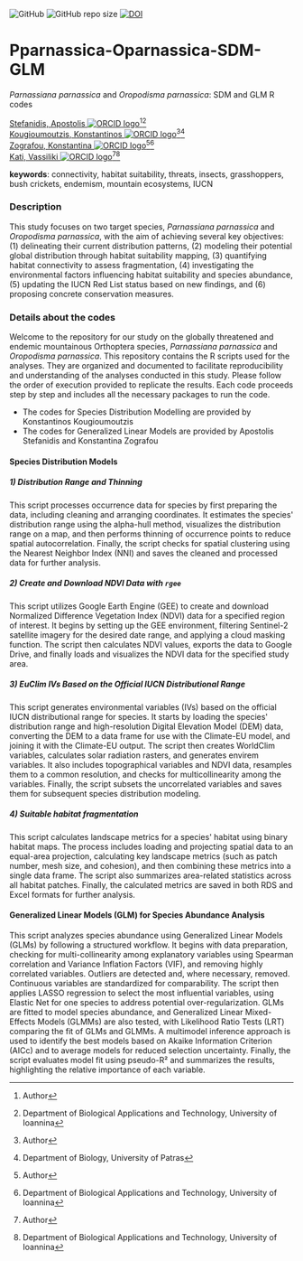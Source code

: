 <!-- badges: start -->
![GitHub](https://img.shields.io/github/license/AstefanidisUOI/Pparnassica-Oparnassica-SDM-GLM)
![GitHub repo size](https://img.shields.io/github/repo-size/AstefanidisUOI/Pparnassica-Oparnassica-SDM-GLM)
[![DOI](https://zenodo.org/badge/852216417.svg)](https://zenodo.org/doi/10.5281/zenodo.13684517)
<!-- badges: end -->


# Pparnassica-Oparnassica-SDM-GLM

*Parnassiana parnassica* and *Oropodisma parnassica*: SDM and GLM R codes 

[Stefanidis, Apostolis ![ORCID logo](https://info.orcid.org/wp-content/uploads/2019/11/orcid_16x16.png)](https://orcid.org/0009-0000-7481-6449)[^aut][^BAT]  
[Kougioumoutzis, Konstantinos ![ORCID logo](https://info.orcid.org/wp-content/uploads/2019/11/orcid_16x16.png)](https://orcid.org/0000-0002-6938-3025)[^aut][^PAT]  
[Zografou, Konstantina ![ORCID logo](https://info.orcid.org/wp-content/uploads/2019/11/orcid_16x16.png)](https://orcid.org/0000-0003-4305-0238)[^aut][^BAT]  
[Kati, Vassiliki ![ORCID logo](https://info.orcid.org/wp-content/uploads/2019/11/orcid_16x16.png)](https://orcid.org/0000-0003-3357-4556)[^aut][^BAT]

[^aut]: Author  
[^BAT]: Department of Biological Applications and Technology, University of Ioannina  
[^PAT]: Department of Biology, University of Patras  

**keywords**: connectivity, habitat suitability, threats, insects, grasshoppers, bush crickets, endemism, mountain ecosystems, IUCN


### Description
<!-- description: start -->
This study focuses on two target species, *Parnassiana parnassica* and *Oropodisma parnassica*, with the aim of achieving several key objectives: (1) delineating their current distribution patterns, (2) modeling their potential global distribution through habitat suitability mapping, (3) quantifying habitat connectivity to assess fragmentation, (4) investigating the environmental factors influencing habitat suitability and species abundance, (5) updating the IUCN Red List status based on new findings, and (6) proposing concrete conservation measures.
<!-- description: end -->

### Details about the codes

Welcome to the repository for our study on the globally threatened and endemic mountainous Orthoptera species, *Parnassiana parnassica* and *Oropodisma parnassica*. This repository contains the R scripts used for the analyses. They are organized and documented to facilitate reproducibility and understanding of the analyses conducted in this study. Please follow the order of execution provided to replicate the results. Each code proceeds step by step and includes all the necessary packages to run the code.

- The codes for Species Distribution Modelling are provided by Konstantinos Kougioumoutzis
- The codes for Generalized Linear Models are provided by Apostolis Stefanidis and Konstantina Zografou

#### Species Distribution Models

##### 1) Distribution Range and Thinning

This script processes occurrence data for species by first preparing the data, including cleaning and arranging coordinates. It estimates the species' distribution range using the alpha-hull method, visualizes the distribution range on a map, and then performs thinning of occurrence points to reduce spatial autocorrelation. Finally, the script checks for spatial clustering using the Nearest Neighbor Index (NNI) and saves the cleaned and processed data for further analysis.

##### 2) Create and Download NDVI Data with `rgee`

This script utilizes Google Earth Engine (GEE) to create and download Normalized Difference Vegetation Index (NDVI) data for a specified region of interest. It begins by setting up the GEE environment, filtering Sentinel-2 satellite imagery for the desired date range, and applying a cloud masking function. The script then calculates NDVI values, exports the data to Google Drive, and finally loads and visualizes the NDVI data for the specified study area.

##### 3) EuClim IVs Based on the Official IUCN Distributional Range

This script generates environmental variables (IVs) based on the official IUCN distributional range for species. It starts by loading the species' distribution range and high-resolution Digital Elevation Model (DEM) data, converting the DEM to a data frame for use with the Climate-EU model, and joining it with the Climate-EU output. The script then creates WorldClim variables, calculates solar radiation rasters, and generates envirem variables. It also includes topographical variables and NDVI data, resamples them to a common resolution, and checks for multicollinearity among the variables. Finally, the script subsets the uncorrelated variables and saves them for subsequent species distribution modeling.

##### 4) Suitable habitat fragmentation

This script calculates landscape metrics for a species' habitat using binary habitat maps. The process includes loading and projecting spatial data to an equal-area projection, calculating key landscape metrics (such as patch number, mesh size, and cohesion), and then combining these metrics into a single data frame. The script also summarizes area-related statistics across all habitat patches. Finally, the calculated metrics are saved in both RDS and Excel formats for further analysis.

#### Generalized Linear Models (GLM) for Species Abundance Analysis

This script analyzes species abundance using Generalized Linear Models (GLMs) by following a structured workflow. It begins with data preparation, checking for multi-collinearity among explanatory variables using Spearman correlation and Variance Inflation Factors (VIF), and removing highly correlated variables. Outliers are detected and, where necessary, removed. Continuous variables are standardized for comparability. The script then applies LASSO regression to select the most influential variables, using Elastic Net for one species to address potential over-regularization. GLMs are fitted to model species abundance, and Generalized Linear Mixed-Effects Models (GLMMs) are also tested, with Likelihood Ratio Tests (LRT) comparing the fit of GLMs and GLMMs. A multimodel inference approach is used to identify the best models based on Akaike Information Criterion (AICc) and to average models for reduced selection uncertainty. Finally, the script evaluates model fit using pseudo-R² and summarizes the results, highlighting the relative importance of each variable.
